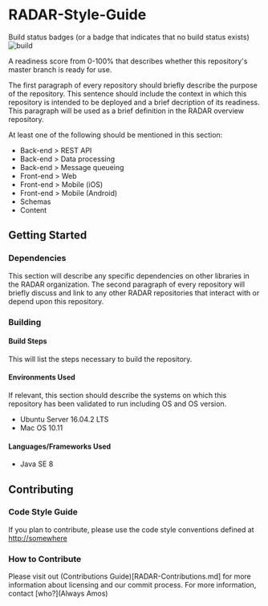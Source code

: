 # RADAR-Style-Guide

Build status badges (or a badge that indicates that no build status exists)
![build](https://api.travis-ci.org/carols10cents/rustlings.svg?branch=master)

A readiness score from 0-100% that describes whether this repository's master branch is ready for use.

The first paragraph of every repository should briefly describe the purpose of the repository. This sentence should include the context in which this repository is intended to be deployed and a brief decription of its readiness. This paragraph will be used as a brief definition in the RADAR overview repository.

At least one of the following should be mentioned in this section:

- Back-end > REST API
- Back-end > Data processing
- Back-end > Message queueing
- Front-end > Web
- Front-end > Mobile (iOS)
- Front-end > Mobile (Android)
- Schemas
- Content

## Getting Started

### Dependencies
This section will describe any specific dependencies on other libraries in the RADAR organization.
The second paragraph of every repository will briefly discuss and link to any other RADAR repositories that interact with or depend upon this repository. 

### Building
#### Build Steps
This will list the steps necessary to build the repository.

#### Environments Used
If relevant, this section should describe the systems on which this repository has been validated to run including OS and OS version.
- Ubuntu Server 16.04.2 LTS
- Mac OS 10.11

#### Languages/Frameworks Used
- Java SE 8

## Contributing
### Code Style Guide
If you plan to contribute, please use the code style conventions defined at <http://somewhere>

### How to Contribute
Please visit out (Contributions Guide)[RADAR-Contributions.md] for more information about licensing and our commit process.
For more information, contact [who?](Always Amos)
